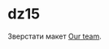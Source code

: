 # dz15

Зверстати макет  <a href="https://www.figma.com/file/JQ5Tv09MikgxVxf0K5WxqQ/our_team" target="_blank">Our team</a>.